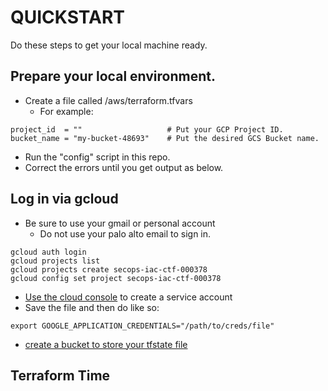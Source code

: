 # QUICKSTART

Do these steps to get your local machine ready. 

## Prepare your local environment.

- Create a file called /aws/terraform.tfvars
  - For example:

```
project_id  = ""                   # Put your GCP Project ID.
bucket_name = "my-bucket-48693"    # Put the desired GCS Bucket name.
```

- Run the "config" script in this repo. 
- Correct the errors until you get output as below.


## Log in via gcloud

- Be sure to use your gmail or personal account
  - Do not use your palo alto email to sign in. 

```
gcloud auth login
gcloud projects list
gcloud projects create secops-iac-ctf-000378
gcloud config set project secops-iac-ctf-000378
```

- [Use the cloud console](https://cloud.google.com/docs/authentication/production) to create a service account
- Save the file and then do like so:

```
export GOOGLE_APPLICATION_CREDENTIALS="/path/to/creds/file"
```

- [create a bucket to store your tfstate file](https://console.cloud.google.com/storage/browser)

## Terraform Time

```
```
